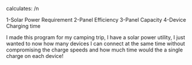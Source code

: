 calculates: /n

1-Solar Power Requirement
2-Panel Efficiency
3-Panel Capacity
4-Device Charging time

I made this program for my camping trip, I have a solar power utility, I just wanted to now how many devices I can connect at the same time without compromising the charge speeds and how much time would the a single charge on each device!


